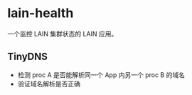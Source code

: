 # lain-health

一个监控 LAIN 集群状态的 LAIN 应用。

## TinyDNS

- 检测 proc A 是否能解析同一个 App 内另一个 proc B 的域名
- 验证域名解析是否正确
